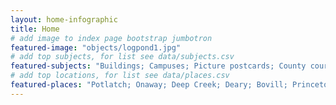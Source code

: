 ```yaml
---
layout: home-infographic
title: Home
# add image to index page bootstrap jumbotron
featured-image: "objects/logpond1.jpg"
# add top subjects, for list see data/subjects.csv
featured-subjects: "Buildings; Campuses; Picture postcards; County courthouses; Farms; Schools"
# add top locations, for list see data/places.csv
featured-places: "Potlatch; Onaway; Deep Creek; Deary; Bovill; Princeton"
---
```


